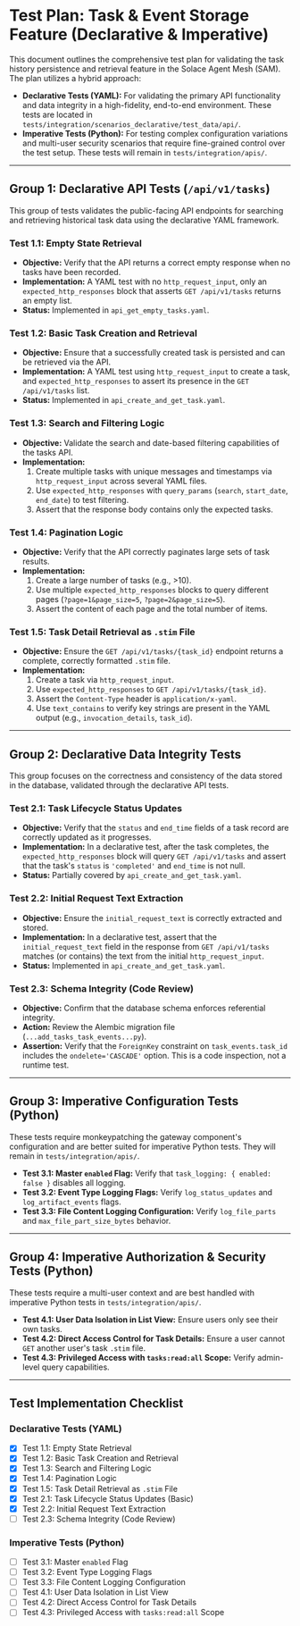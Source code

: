 # Test Plan: Task & Event Storage Feature (Declarative & Imperative)

This document outlines the comprehensive test plan for validating the task history persistence and retrieval feature in the Solace Agent Mesh (SAM). The plan utilizes a hybrid approach:

-   **Declarative Tests (YAML):** For validating the primary API functionality and data integrity in a high-fidelity, end-to-end environment. These tests are located in `tests/integration/scenarios_declarative/test_data/api/`.
-   **Imperative Tests (Python):** For testing complex configuration variations and multi-user security scenarios that require fine-grained control over the test setup. These tests will remain in `tests/integration/apis/`.

---

## Group 1: Declarative API Tests (`/api/v1/tasks`)

This group of tests validates the public-facing API endpoints for searching and retrieving historical task data using the declarative YAML framework.

### Test 1.1: Empty State Retrieval

*   **Objective:** Verify that the API returns a correct empty response when no tasks have been recorded.
*   **Implementation:** A YAML test with no `http_request_input`, only an `expected_http_responses` block that asserts `GET /api/v1/tasks` returns an empty list.
*   **Status:** Implemented in `api_get_empty_tasks.yaml`.

### Test 1.2: Basic Task Creation and Retrieval

*   **Objective:** Ensure that a successfully created task is persisted and can be retrieved via the API.
*   **Implementation:** A YAML test using `http_request_input` to create a task, and `expected_http_responses` to assert its presence in the `GET /api/v1/tasks` list.
*   **Status:** Implemented in `api_create_and_get_task.yaml`.

### Test 1.3: Search and Filtering Logic

*   **Objective:** Validate the search and date-based filtering capabilities of the tasks API.
*   **Implementation:**
    1.  Create multiple tasks with unique messages and timestamps via `http_request_input` across several YAML files.
    2.  Use `expected_http_responses` with `query_params` (`search`, `start_date`, `end_date`) to test filtering.
    3.  Assert that the response body contains only the expected tasks.

### Test 1.4: Pagination Logic

*   **Objective:** Verify that the API correctly paginates large sets of task results.
*   **Implementation:**
    1.  Create a large number of tasks (e.g., >10).
    2.  Use multiple `expected_http_responses` blocks to query different pages (`?page=1&page_size=5`, `?page=2&page_size=5`).
    3.  Assert the content of each page and the total number of items.

### Test 1.5: Task Detail Retrieval as `.stim` File

*   **Objective:** Ensure the `GET /api/v1/tasks/{task_id}` endpoint returns a complete, correctly formatted `.stim` file.
*   **Implementation:**
    1.  Create a task via `http_request_input`.
    2.  Use `expected_http_responses` to `GET /api/v1/tasks/{task_id}`.
    3.  Assert the `Content-Type` header is `application/x-yaml`.
    4.  Use `text_contains` to verify key strings are present in the YAML output (e.g., `invocation_details`, `task_id`).

---

## Group 2: Declarative Data Integrity Tests

This group focuses on the correctness and consistency of the data stored in the database, validated through the declarative API tests.

### Test 2.1: Task Lifecycle Status Updates

*   **Objective:** Verify that the `status` and `end_time` fields of a task record are correctly updated as it progresses.
*   **Implementation:** In a declarative test, after the task completes, the `expected_http_responses` block will query `GET /api/v1/tasks` and assert that the task's `status` is `'completed'` and `end_time` is not null.
*   **Status:** Partially covered by `api_create_and_get_task.yaml`.

### Test 2.2: Initial Request Text Extraction

*   **Objective:** Ensure the `initial_request_text` is correctly extracted and stored.
*   **Implementation:** In a declarative test, assert that the `initial_request_text` field in the response from `GET /api/v1/tasks` matches (or contains) the text from the initial `http_request_input`.
*   **Status:** Implemented in `api_create_and_get_task.yaml`.

### Test 2.3: Schema Integrity (Code Review)

*   **Objective:** Confirm that the database schema enforces referential integrity.
*   **Action:** Review the Alembic migration file (`...add_tasks_task_events...py`).
*   **Assertion:** Verify that the `ForeignKey` constraint on `task_events.task_id` includes the `ondelete='CASCADE'` option. This is a code inspection, not a runtime test.

---

## Group 3: Imperative Configuration Tests (Python)

These tests require monkeypatching the gateway component's configuration and are better suited for imperative Python tests. They will remain in `tests/integration/apis/`.

*   **Test 3.1: Master `enabled` Flag:** Verify that `task_logging: { enabled: false }` disables all logging.
*   **Test 3.2: Event Type Logging Flags:** Verify `log_status_updates` and `log_artifact_events` flags.
*   **Test 3.3: File Content Logging Configuration:** Verify `log_file_parts` and `max_file_part_size_bytes` behavior.

---

## Group 4: Imperative Authorization & Security Tests (Python)

These tests require a multi-user context and are best handled with imperative Python tests in `tests/integration/apis/`.

*   **Test 4.1: User Data Isolation in List View:** Ensure users only see their own tasks.
*   **Test 4.2: Direct Access Control for Task Details:** Ensure a user cannot `GET` another user's task `.stim` file.
*   **Test 4.3: Privileged Access with `tasks:read:all` Scope:** Verify admin-level query capabilities.

---

## Test Implementation Checklist

### Declarative Tests (YAML)
- [x] Test 1.1: Empty State Retrieval
- [x] Test 1.2: Basic Task Creation and Retrieval
- [x] Test 1.3: Search and Filtering Logic
- [x] Test 1.4: Pagination Logic
- [x] Test 1.5: Task Detail Retrieval as `.stim` File
- [x] Test 2.1: Task Lifecycle Status Updates (Basic)
- [x] Test 2.2: Initial Request Text Extraction
- [ ] Test 2.3: Schema Integrity (Code Review)

### Imperative Tests (Python)
- [ ] Test 3.1: Master `enabled` Flag
- [ ] Test 3.2: Event Type Logging Flags
- [ ] Test 3.3: File Content Logging Configuration
- [ ] Test 4.1: User Data Isolation in List View
- [ ] Test 4.2: Direct Access Control for Task Details
- [ ] Test 4.3: Privileged Access with `tasks:read:all` Scope
